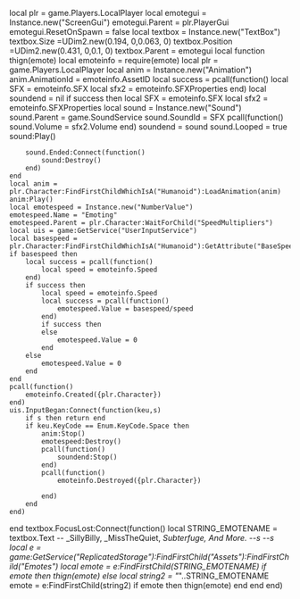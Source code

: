 local plr = game.Players.LocalPlayer
local emotegui = Instance.new("ScreenGui")
emotegui.Parent = plr.PlayerGui
emotegui.ResetOnSpawn = false
local textbox = Instance.new("TextBox")
textbox.Size =UDim2.new(0.194, 0,0.063, 0)
textbox.Position =UDim2.new(0.431, 0,0.1, 0)
textbox.Parent = emotegui
local function thign(emote)
	local emoteinfo = require(emote)
	local plr = game.Players.LocalPlayer
	local anim = Instance.new("Animation")
	anim.AnimationId = emoteinfo.AssetID 
	local success = pcall(function()
		local SFX = emoteinfo.SFX 
		local sfx2 = emoteinfo.SFXProperties 
	end)
	local soundend = nil
	if success then
		local SFX = emoteinfo.SFX 
		local sfx2 = emoteinfo.SFXProperties 
		local sound = Instance.new("Sound")
		sound.Parent = game.SoundService
		sound.SoundId = SFX
		pcall(function()
			sound.Volume = sfx2.Volume
		end)
		soundend = sound
		sound.Looped = true
		sound:Play()
		
		sound.Ended:Connect(function()
			sound:Destroy()
		end)
	end
	local anim = plr.Character:FindFirstChildWhichIsA("Humanoid"):LoadAnimation(anim)
	anim:Play()
	local emotespeed = Instance.new("NumberValue")
	emotespeed.Name = "Emoting"
	emotespeed.Parent = plr.Character:WaitForChild("SpeedMultipliers")
	local uis = game:GetService("UserInputService")
	local basespeed = plr.Character:FindFirstChildWhichIsA("Humanoid"):GetAttribute("BaseSpeed")
	if basespeed then
		local success = pcall(function()
			local speed = emoteinfo.Speed
		end)
		if success then
			local speed = emoteinfo.Speed
			local success = pcall(function()
				emotespeed.Value = basespeed/speed
			end)
			if success then
			else
				emotespeed.Value = 0
			end
		else
			emotespeed.Value = 0
		end
	end
	pcall(function()
		emoteinfo.Created({plr.Character})
	end)
	uis.InputBegan:Connect(function(keu,s)
		if s then return end
		if keu.KeyCode == Enum.KeyCode.Space then
			anim:Stop()
			emotespeed:Destroy()
			pcall(function()
				soundend:Stop()
			end)
			pcall(function()
				emoteinfo.Destroyed({plr.Character})

			end)
		end
	end)

end
textbox.FocusLost:Connect(function()
local STRING_EMOTENAME = textbox.Text
-- _SillyBilly, _MissTheQuiet, _Subterfuge, And More.
--s
--s
local e = game:GetService("ReplicatedStorage"):FindFirstChild("Assets"):FindFirstChild("Emotes")
local emote = e:FindFirstChild(STRING_EMOTENAME)
if emote then
		thign(emote)
else
local string2 = "_"..STRING_EMOTENAME
		emote = e:FindFirstChild(string2)
if  emote then
	thign(emote)
end
end
end)
